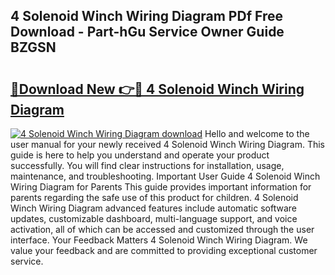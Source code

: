 ## 4 Solenoid Winch Wiring Diagram PDf Free Download - Part-hGu Service Owner Guide BZGSN

# <h2><a href="http://dfskrad.blite.top/?on=4+Solenoid+Winch+Wiring+Diagram">🔗Download New 👉🔴 4 Solenoid Winch Wiring Diagram</a></h2>

[![4 Solenoid Winch Wiring Diagram download](https://i.imgur.com/lujVjoI.png)](http://dfskrad.blite.top/?on=4+Solenoid+Winch+Wiring+Diagram)
Hello and welcome to the user manual for your newly received 4 Solenoid Winch Wiring Diagram. This guide is here to help you understand and operate your product successfully. You will find clear instructions for installation, usage, maintenance, and troubleshooting. Important User Guide 4 Solenoid Winch Wiring Diagram for Parents This guide provides important information for parents regarding the safe use of this product for children. 4 Solenoid Winch Wiring Diagram advanced features include automatic software updates, customizable dashboard, multi-language support, and voice activation, all of which can be accessed and customized through the user interface. Your Feedback Matters 4 Solenoid Winch Wiring Diagram. We value your feedback and are committed to providing exceptional customer service.
